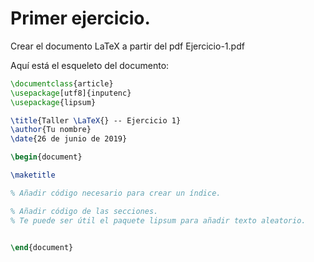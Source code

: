 # Primer ejercicio.

Crear el documento LaTeX a partir del pdf Ejercicio-1.pdf

Aquí está el esqueleto del documento:

```latex
\documentclass{article}
\usepackage[utf8]{inputenc}
\usepackage{lipsum}

\title{Taller \LaTeX{} -- Ejercicio 1}
\author{Tu nombre}
\date{26 de junio de 2019}

\begin{document}

\maketitle

% Añadir código necesario para crear un índice.

% Añadir código de las secciones.
% Te puede ser útil el paquete lipsum para añadir texto aleatorio.


\end{document}
```

